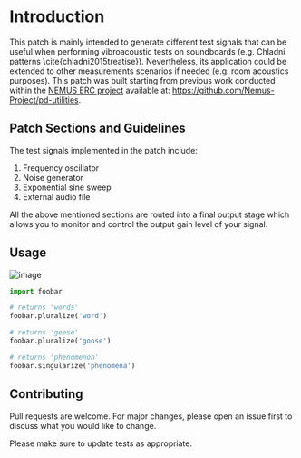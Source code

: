# Introduction

This patch is mainly intended to generate different test signals that can be useful when performing vibroacoustic tests on soundboards (e.g. Chladni patterns \cite{chladni2015treatise}). Nevertheless, its application could be extended to other measurements scenarios if needed (e.g. room acoustics purposes). This patch was built starting from previous work conducted within the [NEMUS ERC project](https://site.unibo.it/nemus-numerical-sound-restoration/en) available at: https://github.com/Nemus-Project/pd-utilities.

## Patch Sections and Guidelines

The test signals implemented in the patch include:
1. Frequency oscillator
2. Noise generator
3. Exponential sine sweep
4. External audio file

All the above mentioned sections are routed into a final output stage which allows you to monitor and control
the output gain level of your signal.

## Usage
![image](file:///c%3A/STUFF/PUREDATA/overview.png)


```python
import foobar

# returns 'words'
foobar.pluralize('word')

# returns 'geese'
foobar.pluralize('goose')

# returns 'phenomenon'
foobar.singularize('phenomena')
```

## Contributing

Pull requests are welcome. For major changes, please open an issue first
to discuss what you would like to change.

Please make sure to update tests as appropriate.